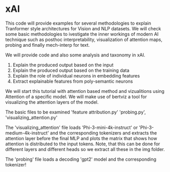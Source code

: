# xAI
This code will provide examples for several methodologies to explain Tranformer style architectures for Vision and NLP datasets. We will check some basic methodologies to ivestigate the inner workings of modern AI technique such as posthoc interpretability, visualization of attention maps, probing and finally mech-interp for text.

We will provide code and also some analysis and taxonomy in xAI.

1. Explain the produced output based on the input
2. Explain the produced output based on the training data
3. Explain the role of individual neurons in embedding features
4. Extract explainable features from poly-semantic neurons

We will start this tutorial with attention based method and vizualitions using Attention of a specific model. We will make use of bertviz a tool for visualizing the attention layers of the model.

The basic files to be examined 'feature attribution.py' 'probing.py', 'visualizing_attention.py'

The 'visualizing_attention' file loads 'Phi-3-mini-4k-instruct' or 'Phi-3-medium-4k-instruct' and the corresponding tokenizers and extracts the attention layer before the final MLP and plots the matrix that shows how attention is distributed to the input tokens. Note, that this can be done for different layers and different heads so we extract all these in the img folder.

The 'probing' file loads a decoding 'gpt2' model and the corresponding tokenizer!